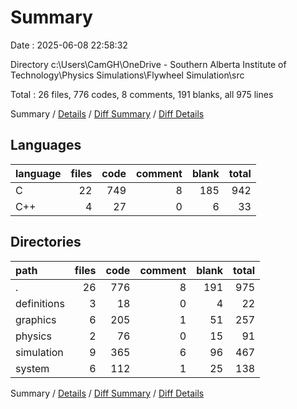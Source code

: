 # Summary

Date : 2025-06-08 22:58:32

Directory c:\\Users\\CamGH\\OneDrive - Southern Alberta Institute of Technology\\Physics Simulations\\Flywheel Simulation\\src

Total : 26 files,  776 codes, 8 comments, 191 blanks, all 975 lines

Summary / [Details](details.md) / [Diff Summary](diff.md) / [Diff Details](diff-details.md)

## Languages
| language | files | code | comment | blank | total |
| :--- | ---: | ---: | ---: | ---: | ---: |
| C | 22 | 749 | 8 | 185 | 942 |
| C++ | 4 | 27 | 0 | 6 | 33 |

## Directories
| path | files | code | comment | blank | total |
| :--- | ---: | ---: | ---: | ---: | ---: |
| . | 26 | 776 | 8 | 191 | 975 |
| definitions | 3 | 18 | 0 | 4 | 22 |
| graphics | 6 | 205 | 1 | 51 | 257 |
| physics | 2 | 76 | 0 | 15 | 91 |
| simulation | 9 | 365 | 6 | 96 | 467 |
| system | 6 | 112 | 1 | 25 | 138 |

Summary / [Details](details.md) / [Diff Summary](diff.md) / [Diff Details](diff-details.md)